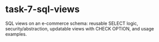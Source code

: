 # task-7-sql-views
SQL views on an e-commerce schema: reusable SELECT logic, security/abstraction, updatable views with CHECK OPTION, and usage examples.
